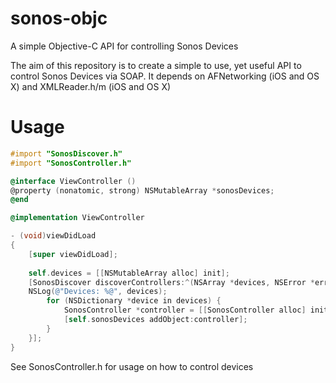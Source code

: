 sonos-objc
==========

A simple Objective-C API for controlling Sonos Devices

The aim of this repository is to create a simple to use, yet useful API to control Sonos Devices via SOAP. It depends on AFNetworking (iOS and OS X) and XMLReader.h/m (iOS and OS X)

# Usage

```objective-c
#import "SonosDiscover.h"
#import "SonosController.h"

@interface ViewController ()
@property (nonatomic, strong) NSMutableArray *sonosDevices;
@end

@implementation ViewController

- (void)viewDidLoad
{
    [super viewDidLoad];
    
    self.devices = [[NSMutableArray alloc] init];
    [SonosDiscover discoverControllers:^(NSArray *devices, NSError *error){
	NSLog(@"Devices: %@", devices);
        for (NSDictionary *device in devices) {
            SonosController *controller = [[SonosController alloc] initWithIP:device[@"ip"] port:[device[@"port"] intValue]];
            [self.sonosDevices addObject:controller];
        }
    }];
}
```

See SonosController.h for usage on how to control devices
